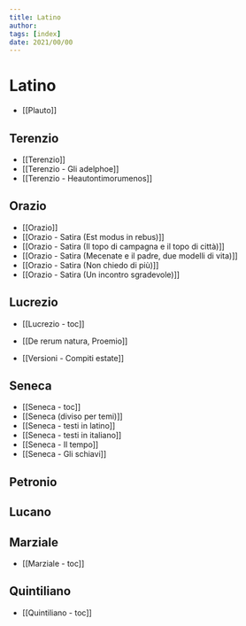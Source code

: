 ```yaml
---
title: Latino
author:  
tags: [index]
date: 2021/00/00
---
```

# Latino
- [[Plauto]]
## Terenzio
- [[Terenzio]]
- [[Terenzio - Gli adelphoe]]
- [[Terenzio - Heautontimorumenos]]
## Orazio
- [[Orazio]]
- [[Orazio - Satira (Est modus in rebus)]]
- [[Orazio - Satira (Il topo di campagna e il topo di città)]]
- [[Orazio - Satira (Mecenate e il padre, due modelli di vita)]]
- [[Orazio - Satira (Non chiedo di più)]]
- [[Orazio - Satira (Un incontro sgradevole)]]
## Lucrezio
- [[Lucrezio - toc]]
- [[De rerum natura, Proemio]]

- [[Versioni - Compiti estate]]

## Seneca
- [[Seneca - toc]]
- [[Seneca (diviso per temi)]]
- [[Seneca - testi in latino]]
- [[Seneca - testi in italiano]]
- [[Seneca - Il tempo]]
- [[Seneca - Gli schiavi]]

## Petronio
## Lucano

## Marziale
- [[Marziale - toc]]

## Quintiliano
- [[Quintiliano - toc]]